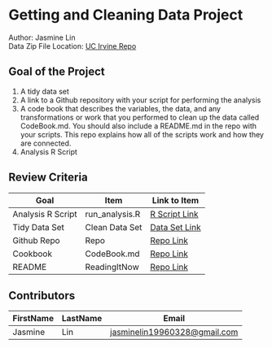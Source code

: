# Getting and Cleaning Data Project
Author: Jasmine Lin <br />
Data Zip File Location: [UC Irvine Repo](https://d396qusza40orc.cloudfront.net/getdata%2Fprojectfiles%2FUCI%20HAR%20Dataset.zip "Clicking will download the data")

## Goal of the Project
1. A tidy data set 
2. A link to a Github repository with your script for performing the analysis 
3. A code book that describes the variables, the data, and any transformations or work that you performed to clean up the data called CodeBook.md. You should also include a README.md in the repo with your scripts. This repo explains how all of the scripts work and how they are connected.
4. Analysis R Script

## Review Criteria

Goal | Item | Link to Item
--- | --- | ---
Analysis R Script |  run_analysis.R |  [R Script Link](run_analysis.R)
Tidy Data Set |  Clean Data Set |  [Data Set Link](Les3project_tidyData.txt)
Github Repo | Repo |  [Repo Link](Les3_Project)
Cookbook | CodeBook.md |  [Repo Link](CodeBook.md)
README | ReadingItNow |  [Repo Link](README.md)

## Contributors

FirstName | LastName | Email
--- | --- | ---
Jasmine |  Lin |  <jasminelin19960328@gmail.com>
